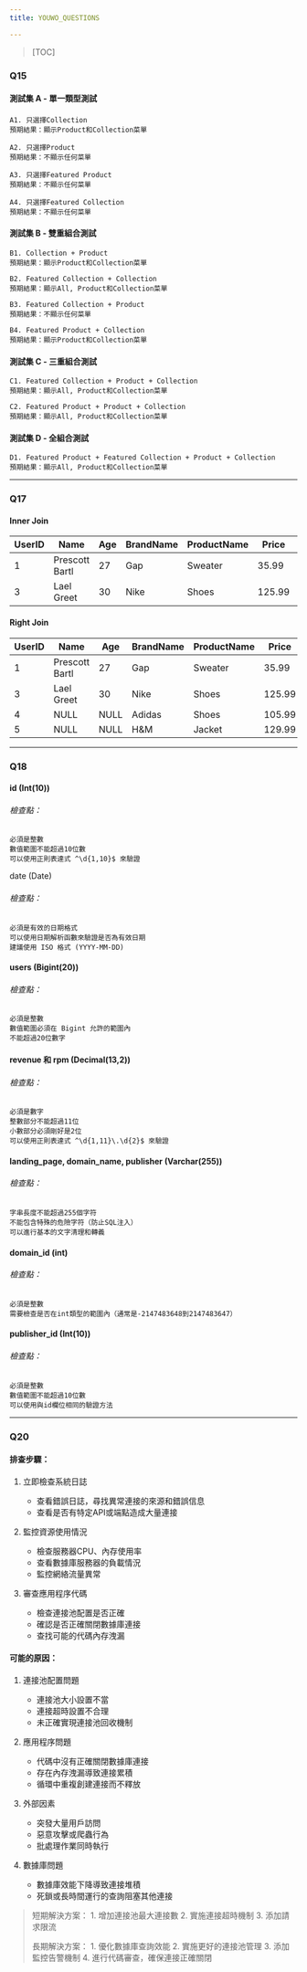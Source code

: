 ```yaml
---
title: YOUWO_QUESTIONS

---
```


> [TOC]

### Q15

#### 測試集 A - 單一類型測試
```
A1. 只選擇Collection
預期結果：顯示Product和Collection菜單

A2. 只選擇Product
預期結果：不顯示任何菜單

A3. 只選擇Featured Product
預期結果：不顯示任何菜單

A4. 只選擇Featured Collection
預期結果：不顯示任何菜單
```
#### 測試集 B - 雙重組合測試
```
B1. Collection + Product
預期結果：顯示Product和Collection菜單

B2. Featured Collection + Collection
預期結果：顯示All, Product和Collection菜單

B3. Featured Collection + Product
預期結果：不顯示任何菜單

B4. Featured Product + Collection
預期結果：顯示Product和Collection菜單
```
#### 測試集 C - 三重組合測試
```
C1. Featured Collection + Product + Collection
預期結果：顯示All, Product和Collection菜單

C2. Featured Product + Product + Collection
預期結果：顯示All, Product和Collection菜單
```
#### 測試集 D - 全組合測試
```
D1. Featured Product + Featured Collection + Product + Collection
預期結果：顯示All, Product和Collection菜單
```
---


### Q17

#### Inner Join
| UserID | Name | Age | BrandName | ProductName | Price |Buy Time |
| -------- | -------- | -------- | -------- | -------- | -------- | -------- |
| 1 | Prescott Bartl | 27 | Gap | Sweater | 35.99 | 2010/10/02 |
| 3 | Lael Greet | 30 | Nike | Shoes | 125.99 | 2013/06/12 |

#### Right Join
| UserID | Name | Age | BrandName | ProductName | Price |Buy Time |
| -------- | -------- | -------- | -------- | -------- | -------- | -------- |
| 1 | Prescott Bartl | 27 | Gap | Sweater | 35.99 | 2010/10/02 |
| 3 | Lael Greet | 30 | Nike | Shoes | 125.99 | 2013/06/12 |
| 4	| NULL | NULL |	Adidas | Shoes | 105.99 | 2013/08/25 |
| 5	| NULL | NULL | H&M | Jacket | 129.99 | 2013/05/09 |



---

### Q18

#### id (Int(10))
###### 檢查點：
```
必須是整數
數值範圍不能超過10位數
可以使用正則表達式 ^\d{1,10}$ 來驗證
```

date (Date)
###### 檢查點：
```
必須是有效的日期格式
可以使用日期解析函數來驗證是否為有效日期
建議使用 ISO 格式 (YYYY-MM-DD)
```

#### users (Bigint(20))
###### 檢查點：
```
必須是整數
數值範圍必須在 Bigint 允許的範圍內
不能超過20位數字
```

#### revenue 和 rpm (Decimal(13,2))
###### 檢查點：
```
必須是數字
整數部分不能超過11位
小數部分必須剛好是2位
可以使用正則表達式 ^\d{1,11}\.\d{2}$ 來驗證
```

#### landing_page, domain_name, publisher (Varchar(255))
###### 檢查點：
```
字串長度不能超過255個字符
不能包含特殊的危險字符（防止SQL注入）
可以進行基本的文字清理和轉義
```

#### domain_id (int)
###### 檢查點：
```
必須是整數
需要檢查是否在int類型的範圍內（通常是-2147483648到2147483647）
```

#### publisher_id (Int(10))
###### 檢查點：
```
必須是整數
數值範圍不能超過10位數
可以使用與id欄位相同的驗證方法
```


---

### Q20

#### 排查步驟：
1. 立即檢查系統日誌
    - 查看錯誤日誌，尋找異常連接的來源和錯誤信息
    - 查看是否有特定API或端點造成大量連接

2. 監控資源使用情況
    - 檢查服務器CPU、內存使用率
    - 查看數據庫服務器的負載情況
    - 監控網絡流量異常

3. 審查應用程序代碼
    - 檢查連接池配置是否正確
    - 確認是否正確關閉數據庫連接
    - 查找可能的代碼內存洩漏

#### 可能的原因：
1. 連接池配置問題
    - 連接池大小設置不當
    - 連接超時設置不合理
    - 未正確實現連接池回收機制

2. 應用程序問題
    - 代碼中沒有正確關閉數據庫連接
    - 存在內存洩漏導致連接累積
    - 循環中重複創建連接而不釋放

3. 外部因素
    - 突發大量用戶訪問
    - 惡意攻擊或爬蟲行為
    - 批處理作業同時執行

4. 數據庫問題
    - 數據庫效能下降導致連接堆積
    - 死鎖或長時間運行的查詢阻塞其他連接

> 短期解決方案：
>     1. 增加連接池最大連接數
>     2. 實施連接超時機制
>     3. 添加請求限流
> 
> 長期解決方案：
>     1. 優化數據庫查詢效能
>     2. 實施更好的連接池管理
>     3. 添加監控告警機制
>     4. 進行代碼審查，確保連接正確關閉
